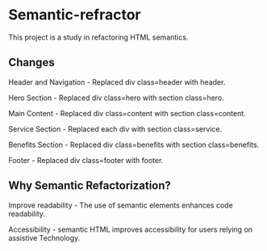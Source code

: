 # Semantic-refractor
This project  is a study in refactoring HTML semantics.

## Changes
Header and Navigation - Replaced div class=header with header.

Hero Section - Replaced div class=hero with section class=hero.

Main Content - Replaced div class=content with section class=content.

Service Section - Replaced each div with section class=service.

Benefits Section - Replaced div class=benefits with section class=benefits.

Footer - Replaced div class=footer with footer.


## Why Semantic Refactorization?

Improve readability - The use of semantic elements enhances code readability.

Accessibility - semantic HTML improves accessibility for users relying on assistive Technology.


